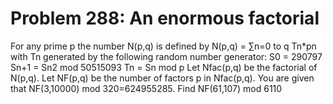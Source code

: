 # Problem 288: An enormous factorial
For any prime p the number N(p,q) is defined by N(p,q) = ∑n=0 to q
Tn\*pn with Tn generated by the following random number generator: S0 =
290797 Sn+1 = Sn2 mod 50515093 Tn = Sn mod p Let Nfac(p,q) be the
factorial of N(p,q). Let NF(p,q) be the number of factors p in
Nfac(p,q). You are given that NF(3,10000) mod 320=624955285. Find
NF(61,107) mod 6110

